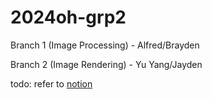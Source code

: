 # 2024oh-grp2

Branch 1 (Image Processing) - Alfred/Brayden

Branch 2 (Image Rendering) - Yu Yang/Jayden

todo: refer to [notion](https://www.notion.so/klystron/Open-House-2024-6595f8685e6348a497347a6179844c28)
